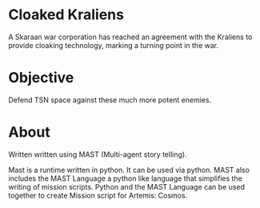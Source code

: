# Cloaked Kraliens
A Skaraan war corporation has reached an agreement with the Kraliens to provide cloaking technology, marking a turning point in the war.

# Objective 
Defend TSN space against these much more potent enemies.

# About
Written written using MAST (Multi-agent story telling).

Mast is a runtime written in python. It can be used via python. MAST also includes the MAST Language a python like language that simplifies the writing of mission scripts. Python and the MAST Language can be used together to create Mission script for Artemis: Cosmos.



